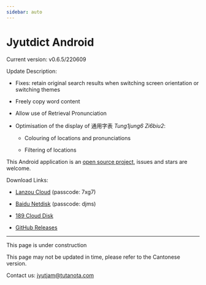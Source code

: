 ```yaml
---
sidebar: auto
---
```


# Jyutdict Android

Current version: v0.6.5/220609

Update Description:

- Fixes: retain original search results when switching screen orientation or switching themes

- Freely copy word content

- Allow use of Retrieval Pronunciation

- Optimisation of the display of 通用字表 *Tung1jung6 Zi6biu2*:

    - Colouring of locations and pronunciations

    - Filtering of locations

This Android application is an [open source project](https://github.com/JyutdictEB/Jyutdict-Android), issues and stars are welcome.

Download Links:

- [Lanzou Cloud](https://wwa.lanzoui.com/b010whhbe) (passcode: 7xg7)

- [Baidu Netdisk](https://pan.baidu.com/s/1r7mo35tEwZ0zAjQHIacf8w) (passcode: djms)

- [189 Cloud Disk](https://cloud.189.cn/t/yA7FVnUzQZj2)

- [GitHub Releases](https://github.com/JyutdictEB/Jyutdict-Android/releases)

---

This page is under construction

This page may not be updated in time, please refer to the Cantonese version.

Contact us: jyutjam@tutanota.com
